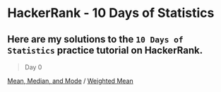 # HackerRank - 10 Days of Statistics

## Here are my solutions to the `10 Days of Statistics` practice tutorial on HackerRank.


> Day 0

[Mean, Median, and Mode](Day-0/Mean-Median-and-Mode.js) / [Weighted Mean](Day-0/Weighted-Mean.js)


